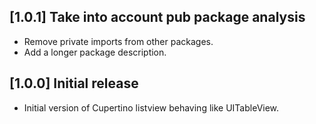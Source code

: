 ## [1.0.1] Take into account pub package analysis

* Remove private imports from other packages.
* Add a longer package description.

## [1.0.0] Initial release

* Initial version of Cupertino listview behaving like UITableView.
